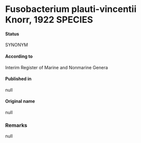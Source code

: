 # Fusobacterium plauti-vincentii Knorr, 1922 SPECIES

#### Status
SYNONYM

#### According to
Interim Register of Marine and Nonmarine Genera

#### Published in
null

#### Original name
null

### Remarks
null